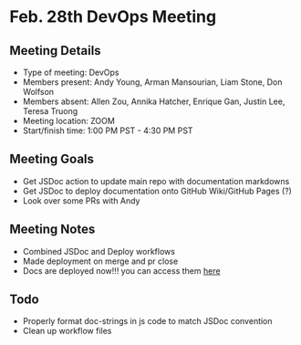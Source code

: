 # Feb. 28th DevOps Meeting

## Meeting Details

- Type of meeting: DevOps
- Members present: Andy Young, Arman Mansourian, Liam Stone, Don Wolfson
- Members absent: Allen Zou, Annika Hatcher, Enrique Gan, Justin Lee, Teresa Truong
- Meeting location: ZOOM
- Start/finish time: 1:00 PM PST - 4:30 PM PST

## Meeting Goals

- Get JSDoc action to update main repo with documentation markdowns
- Get JSDoc to deploy documentation onto GitHub Wiki/GitHub Pages (?)
- Look over some PRs with Andy

## Meeting Notes

- Combined JSDoc and Deploy workflows
- Made deployment on merge and pr close
- Docs are deployed now!!! you can access them [here](https://donaldwolfson.github.io/cse110-w21-group29/docs/cse110-w21-group29/0.0.1/index.html)

## Todo
- Properly format doc-strings in js code to match JSDoc convention
- Clean up workflow files
